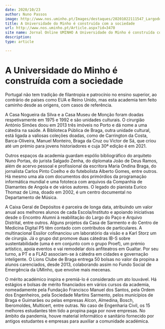 ```yaml
---
date: 2020/10/23
author: Nuno Passos
image: http://www.nos.uminho.pt/Images/destaques/20201022111547_LargodoPao.jpg
title: A Universidade do Minho é construída com a sociedade
url: http://www.nos.uminho.pt/Article.aspx?id=3470
site name: Jornal Online UMINHO A Universidade do Minho é construída com a sociedade
description: 
type: article

---
```

# A Universidade do Minho é construída com a sociedade




Portugal não tem tradição de filantropia e patrocínio no ensino superior, ao contrário de países como EUA e Reino Unido, mas esta academia tem feito caminho desde as origens, com casos de referência.

A Casa Nogueira da Silva e a Casa Museu de Monção foram doadas respetivamente em 1975 e 1992 e são unidades culturais. O cirurgião António Simões doou em 2013 três imóveis no Porto e dá nome a uma cátedra na saúde. A Biblioteca Pública de Braga, outra unidade cultural, está ligada a valiosas coleções doadas, como de Carrington da Costa, Barca-Oliveira, Manuel Monteiro, Braga da Cruz ou Victor de Sá, que criou até um prémio para jovens historiadores e cuja 30ª edição é em 2021.

Outros espaços da academia guardam espólio bibliográfico do arquiteto Nuno Portas, do jurista Salgado Zenha, do diplomata João de Deus Ramos, além de acervo pessoal e profissional da escritora Maria Ondina Braga, do jornalista Carlos Pinto Coelho e do futebolista Alberto Gomes, entre outros. Há mesmo uma ala com documentos dos primórdios da programação informática mundial e uma fototeca com arquivos da Companhia de Diamantes de Angola e de vários autores. O legado do pianista Eurico Thomaz de Lima, doado em 2002, é um centro documental no Departamento de Música.

A Caixa Geral de Depósitos é parceira de longa data, atribuindo um valor anual aos melhores alunos de cada Escola/Instituto e apoiando iniciativas desde o Encontro Alumni à reabilitação do Largo do Paço e Arquivo Distrital, entre outros. Alguns projetos da Casa de Sarmento e do Centro de Medicina Digital P5 têm contado com contributos de particulares. A multinacional Essilor cofinanciou um laboratório da visão e a Karl Storz um de cirurgia. Já o grupo dst promove duas cátedras IB-S sobre sustentabilidade (uma é em conjunto com o grupo Proef), um prémio artístico, apoia eventos e vai remodelar dois anfiteatros em Gualtar. Por seu turno, a PT e a FLAD associam-se à cátedra em cidades e governação inteligente. O Lions Clube de Braga entrega 50 bolsas no valor da propina a alunos carenciados, desde 2013, colaborando assim no Fundo Social de Emergência da UMinho, que envolve mais mecenas.

O mérito académico inspira e premiá-lo é considerado um ato louvável. Há estágios e bolsas de mérito financiados em vários cursos da academia, nomeadamente pela Fundação Francisco Manuel dos Santos, pela Ordem dos Engenheiros, pela Sociedade Martins Sarmento, pelos municípios de Braga e Guimarães ou pelas empresas Alcon, Almedina, Bosch, Iberomoldes, Multicert, entre outras. No caso de Engenharia Civil, os 15 melhores estudantes têm tido a propina paga por nove empresas. No âmbito da pandemia, houve material informático e sanitário fornecido por antigos estudantes e empresas para auxiliar a comunidade académica.
